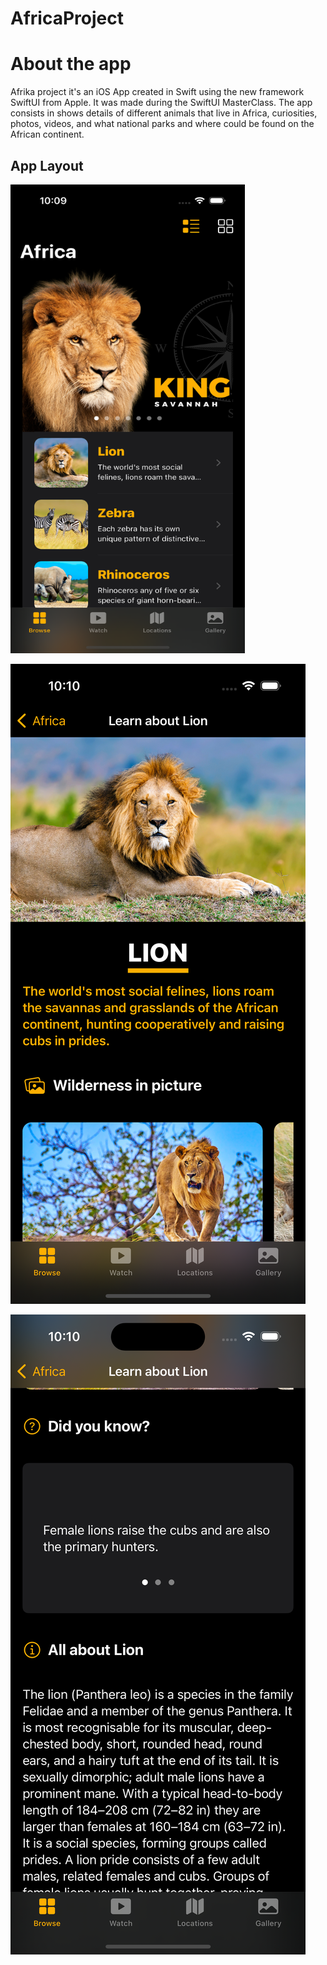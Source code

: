 # AfricaProject

# About the app
Afrika project it's an iOS App created in Swift using the new framework SwiftUI from Apple. It was made during the SwiftUI MasterClass.
The app consists in shows details of different animals that live in Africa, curiosities, photos, videos, and what national parks and where could be found on the African continent.

## App Layout

<img src="https://github.com/og1421/AfricaProject/blob/main/Images/landingPage.png"
height="750" width="375">

![Web 2](https://github.com/og1421/AfricaProject/blob/main/Images/detailView.png)

![Web 3](https://github.com/og1421/AfricaProject/blob/main/Images/detailView2.png)

